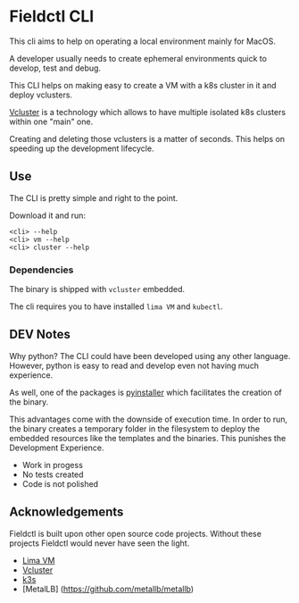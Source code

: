 # Fieldctl CLI

This cli aims to help on operating a local environment mainly for MacOS.

A developer usually needs to create ephemeral environments quick to develop, test and debug.

This CLI helps on making easy to create a VM with a k8s cluster in it and deploy vclusters.

[Vcluster](https://www.vcluster.com/) is a technology which allows to have multiple isolated k8s clusters within one "main" one.

Creating and deleting those vclusters is a matter of seconds. This helps on speeding up the development lifecycle.

## Use

The CLI is pretty simple and right to the point.

Download it and run:
```
<cli> --help
<cli> vm --help
<cli> cluster --help
```

### Dependencies

The binary is shipped with `vcluster` embedded.

The cli requires you to have installed `lima VM` and `kubectl`.


## DEV Notes

Why python? The CLI could have been developed using any other language. However, python is easy to read and develop even not having much experience.

As well, one of the packages is [pyinstaller](https://github.com/pyinstaller/pyinstaller) which facilitates the creation of the binary.

This advantages come with the downside of execution time. In order to run, the binary creates a temporary folder in the filesystem to deploy the embedded resources like the templates and the binaries. This punishes the Development Experience.

- Work in progess
- No tests created
- Code is not polished

## Acknowledgements

Fieldctl is built upon other open source code projects. Without these projects Fieldctl would never have seen the light.

 - [Lima VM](https://github.com/lima-vm/lima)
 - [Vcluster](https://github.com/loft-sh/vcluster)
 - [k3s](https://github.com/k3s-io/k3s)
 - [MetalLB] (https://github.com/metallb/metallb)

